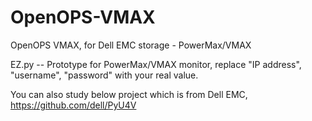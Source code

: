 # OpenOPS-VMAX
OpenOPS VMAX, for Dell EMC storage - PowerMax/VMAX

EZ.py -- Prototype for PowerMax/VMAX monitor, replace "IP address", "username", "password" with your real value.

You can also study below project which is from Dell EMC,
https://github.com/dell/PyU4V
